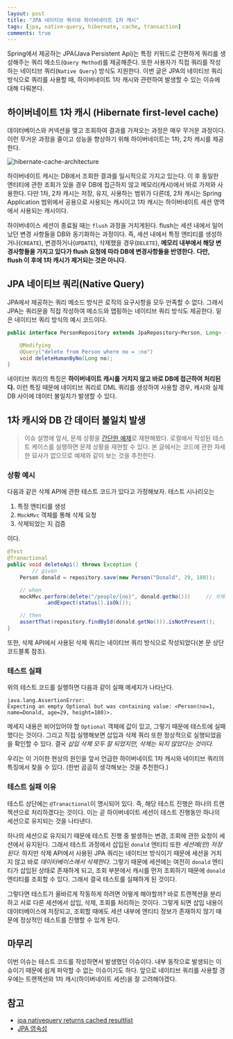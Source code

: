 ```yaml
---
layout: post
title: "JPA 네이티브 쿼리와 하이버네이트 1차 캐시"
tags: [jpa, native-query, hibernate, cache, transaction]
comments: true
---
```


Spring에서 제공하는 JPA(Java Persistent Api)는 특정 키워드로 간편하게 쿼리를 생성해주는 쿼리 메소드(`Query Method`)를 제공해준다. 
또한 사용자가 직접 쿼리를 작성하는 네이티브 쿼리(`Native Query`) 방식도 지원한다. 
이번 글은 JPA의 네이티브 쿼리 방식으로 쿼리를 사용할 때, 하이버네이트 1차 캐시와 관련하여 발생할 수 있는 이슈에 대해 다뤄본다. 
    
## 하이버네이트 1차 캐시 (Hibernate first-level cache)
데이터베이스와 커넥션을 맺고 조회하여 결과를 가져오는 과정은 매우 무거운 과정이다. 
이런 무거운 과정을 줄이고 성능을 향상하기 위해 하이버네이트는 1차, 2차 캐시를 제공한다.   
     
![hibernate-cache-architecture](https://thoughts-on-java.org/wp-content/uploads/2015/11/caches1.png)      
   

하이버네이트 캐시는 DB에서 조회한 결과를 일시적으로 가지고 있는다. 
이 후 동일한 엔티티에 관한 조회가 있을 경우 DB에 접근하지 않고 메모리(캐시)에서 바로 가져와 사용한다. 
다만 1차, 2차 캐시는 저장, 유지, 사용하는 범위가 다른데, 
2차 캐시는 Spring Application 범위에서 공용으로 사용되는 캐시이고 1차 캐시는 하이버네이트 세션 영역에서 사용되는 캐시이다.           
   
하이버네이스 세션이 종료될 때는 `flush` 과정을 거치게된다. 
flush는 세션 내에서 일어났던 변경 사항들을 DB와 동기화하는 과정이다. 
즉, 세션 내에서 특정 엔티티를 생성하거나(`CREATE`), 변경하거나(`UPDATE`), 삭제했을 경우(`DELETE`), 
**메모리 내부에서 해당 변경사항들을 가지고 있다가 flush 요청에 따라 DB에 변경사항들을 반영한다.** 
**다만, flush 이 후에 1차 캐시가 제거되는 것은 아니다.**

## JPA 네이티브 쿼리(Native Query)
JPA에서 제공하는 쿼리 메소드 방식은 로직의 요구사항을 모두 만족할 수 없다. 
그래서 JPA는 쿼리문을 직접 작성하여 메소드와 맵핑하는 네이티브 쿼리 방식도 제공한다. 
밑은 네이티브 쿼리 방식의 예시 코드이다.   
   
```java
public interface PersonRepository extends JpaRepository<Person, Long> {

	@Modifying
	@Query("delete from Person where no = :no")
	void deleteHumanByNo(Long no);
}
```   
   
네이티브 쿼리의 특징은 **하이버네이트 캐시를 거치지 않고 바로 DB에 접근하여 처리된다.** 
이런 특징 때문에 네이티브 쿼리로 DML 쿼리를 생성하여 사용할 경우, 캐시와 실제 DB 사이에 데이터 불일치가 발생할 수 있다.    

## 1차 캐시와 DB 간 데이터 불일치 발생
> 이슈 설명에 앞서, 문제 상황을 [간단한 예제](https://github.com/donald-dh/study-hibernate)로 재현해봤다. 
로컬에서 작성된 테스트 케이스를 실행하면 문제 상황을 재현할 수 있다. 
본 글에서는 코드에 관한 자세한 묘사가 없으므로 예제와 같이 보는 것을 추천한다. 

### 상황 예시
다음과 같은 삭제 API에 관한 테스트 코드가 있다고 가정해보자. 테스트 시나리오는 

1. 특정 엔티티를 생성
2. `MockMvc` 객체를 통해 삭제 요청
3. 삭제되었는 지 검증
   
이다. 
 
```java
@Test
@Tranactional
public void deleteApi() throws Exception {
        // given
	Person donald = repository.save(new Person("Donald", 29, 180));     // 저장 후

	// when
	mockMvc.perform(delete("/people/{no}", donald.getNo()))     // 삭제 api를 요청하여 삭제한다.
			.andExpect(status().isOk());

	// then
	assertThat(repository.findById(donald.getNo())).isNotPresent();     // 정말 잘 삭제되었는 지 검증한다.
}
```

또한, 삭제 API에서 사용된 삭제 쿼리는 네이티브 쿼리 방식으로 작성되었다(본 문 상단 코드블록 참조).    

### 테스트 실패
위의 테스트 코드를 실행하면 다음과 같이 실패 메세지가 나타난다.

```
java.lang.AssertionError: 
Expecting an empty Optional but was containing value: <Person(no=1, name=Donald, age=29, height=180)>.
```    

메세지 내용은 비어있어야 할 `Optional` 객체에 값이 있고, 그렇기 때문에 테스트에 실패했다는 것이다. 
그리고 직접 실행해보면 삽입과 삭제 쿼리 또한 정상적으로 실행되었음을 확인할 수 있다. 
결국 *삽입 삭제 모두 잘 되었지만, 삭제는 되지 않았다는 것이다.*   
   
우리는 이 기이한 현상의 원인을 앞서 언급한 하이버네이트 1차 캐시와 네이티브 쿼리의 특징에서 찾을 수 있다.
(한번 곰곰히 생각해보는 것을 추천한다.) 

### 테스트 실패 이유
테스트 상단에는 `@Tranactional`이 명시되어 있다. 
즉, 해당 테스트 진행은 하나의 트랜젝션으로 처리하겠다는 것이다. 
이는 곧 하이버네이트 세션이 테스트 진행동안 하나의 세션으로 유지되는 것을 나타낸다.   

하나의 세션으로 유지되기 때문에 테스트 진행 중 발생하는 변경, 조회에 관한 요청이 세션에서 유지된다. 
그래서 테스트 과정에서 삽입된 `donald` 엔티티 또한 *세션에(만) 저장된다.* 
하지만 삭제 API에서 사용된 JPA 쿼리는 네이티브 방식이기 때문에 세션을 거치지 않고 바로 *데이터베이스에서 삭제한다.* 
그렇기 때문에 세션에는 여전히 `donald` 엔티티가 삽입된 상태로 존재하게 되고, 
조회 부분에서 캐시를 먼저 조회하기 때문에 `donald` 엔티티를 조회할 수 있다. 
그래서 결국 테스트를 실패하게 된 것이다.   
   
그렇다면 테스트가 올바르게 작동하게 하려면 어떻게 해야할까? 
바로 트랜젝션을 분리하고 서로 다른 세션에서 삽입, 삭제, 조회를 처리하는 것이다. 
그렇게 되면 삽입 내용이 데이터베이스에 저장되고, 
조회할 때에도 세션 내부에 엔티티 정보가 존재하지 않기 때문에 정상적인 테스트를 진행할 수 있게 된다. 

## 마무리 
이번 이슈는 테스트 코드를 작성하면서 발생했던 이슈이다. 
내부 동작으로 발생되는 이슈이기 때문에 쉽게 파악할 수 없는 이슈이기도 하다. 
앞으로 네이티브 쿼리를 사용할 경우에는 트랜젝션와 1차 캐시(하이버네이트 세션)을 잘 고려해야겠다.   

## 참고 
* [jpa nativequery returns cached resultlist](https://stackoverflow.com/questions/34484203/jpa-nativequery-returns-cached-resultlist)
* [JPA 영속성](http://wonwoo.ml/index.php/post/997)
